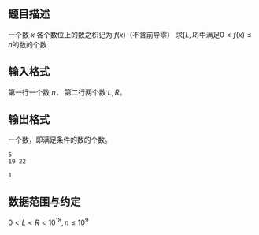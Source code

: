 ## 题目描述

一个数 $x$ 各个数位上的数之积记为 $f(x)$（不含前导零）
求$[L,R)$中满足$0<f(x)\le n$的数的个数

## 输入格式

第一行一个数 $n$，
第二行两个数 $L,R$。

## 输出格式

一个数，即满足条件的数的个数。

```input1
5
19 22
```

```output1
1
```

## 数据范围与约定

$0<L<R<10^{18},n\le 10^9$

